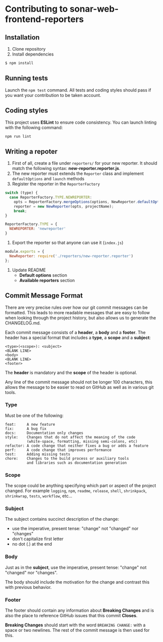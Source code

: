 # Contributing to sonar-web-frontend-reporters

## Installation

1. Clone repository
1. Install dependencies

```sh
$ npm install
```

## Running tests

Launch the `npm test` command.
All tests and coding styles should pass if you want your contribution to be taken account.

## Coding styles

This project uses **ESLint** to ensure code consistency.
You can launch linting with the following command:

```sh
npm run lint
```

## Writing a repoter

1. First of all, create a file under `reporters/` for your new reporter. It should match the following syntax: **new-reporter.reporter.js**.
1. The new reporter must extends the `Reporter` class and implement `defaultOptions` and `launch` methods
1. Register the reporter in the `ReporterFactory`

```js
switch (type) {
  case ReporterFactory.TYPE.NEWREPORTER:
    opts = ReporterFactory.mergeOptions(options, NewReporter.defaultOptions());
    reporter = new NewReporter(opts, projectName);
    break;
}

ReporterFactory.TYPE = {
  NEWREPORTER: 'newreporter'
}
```
1. Export the reporter so that anyone can use it (`index.js`)

```js
module.exports = {
  NewReporter: require('./reporters/new-reporter.reporter')
};
```
1. Update README
    * **Default options** section
    * **Available reporters** section

## Commit Message Format

There are very precise rules over how our git commit messages can be formatted. This leads to more readable messages that are easy to follow when looking through the project history, but also allows us to generate the CHANGELOG.md.

Each commit message consists of a **header**, a **body** and a **footer**. The header has a special format that includes a **type**, a **scope** and a **subject**:

```
<type>(<scope>): <subject>
<BLANK LINE>
<body>
<BLANK LINE>
<footer>
```

The **header** is mandatory and the **scope** of the header is optional.

Any line of the commit message should not be longer 100 characters, this allows the message to be easier to read on GitHub as well as in various git tools.

### Type

Must be one of the following:

```
feat:     A new feature
fix:      A bug fix
docs:     Documentation only changes
style:    Changes that do not affect the meaning of the code
          (white-space, formatting, missing semi-colons, etc)
refactor: A code change that neither fixes a bug or adds a feature
perf:     A code change that improves performance
test:     Adding missing tests
chore:    Changes to the build process or auxiliary tools
          and libraries such as documentation generation
```

### Scope

The scope could be anything specifying which part or aspect of the project changed. For example `logging`, `npm`, `readme`, `release`, `shell`, `shrinkpack`, `shrinkwrap`, `tests`, `workflow`, etc...

### Subject

The subject contains succinct description of the change:

* use the imperative, present tense: "change" not "changed" nor "changes"
* don't capitalize first letter
* no dot (.) at the end

### Body

Just as in the **subject**, use the imperative, present tense: "change" not "changed" nor "changes".

The body should include the motivation for the change and contrast this with previous behavior.

### Footer

The footer should contain any information about **Breaking Changes** and is also the place to reference GitHub issues that this commit **Closes**.

**Breaking Changes** should start with the word `BREAKING CHANGE:` with a space or two newlines. The rest of the commit message is then used for this.
